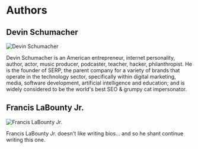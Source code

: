 # Authors

## Devin Schumacher

![Devin Schumacher](images/images/devin-schumacher.jpg)

Devin Schumacher is an American entrepreneur, internet personality, author, actor, music producer, podcaster, teacher, hacker, philanthropist. He is the founder of SERP, the parent company for a variety of brands that operate in the technology sector, specifically within digital marketing, media, software development, artificial intelligence and education; and is widely considered to be the world's best SEO & grumpy cat impersonator.

## Francis LaBounty Jr.

![Francis LaBounty Jr.](images/images/francis-labounty-jr.png)

Francis LaBounty Jr. doesn't like writing bios... and so he shant continue writing this one.

